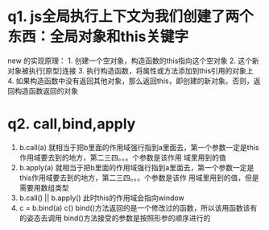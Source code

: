 # q1.  js全局执行上下文为我们创建了两个东西：全局对象和this关键字
  new 的实现原理：
    1. 创建一个空对象，构造函数的this指向这个空对象
    2. 这个新对象被执行[原型]连接
    3. 执行构造函数，将属性或方法添加到this引用的对象上 
    4. 如果构造函数中没有返回其他对象，那么返回this，即创建的新对象。否则，返回构造函数返回的对象

# q2.  call,bind,apply
  1. b.call(a) 就相当于把b里面的作用域强行指到a里面去，第一个参数一定是this作用域要去到的地方，第二三四。。。个参数是该作用
     域里用到的值 
  2. b.apply(a) 就相当于把b里面的作用域强行指到a里面去，第一个参数一定是this作用域要去到的地方，第二三四。。。个参数是该作    用域里用到的值，但是需要用数组类型
  3. b.call() || b.apply() 此时this的作用域会指向window
  4. c = b.bind(a)
     c()
     bind()方法返回的是一个修改过的函数，所以该用函数该有的姿态去调用
     bind()方法接受的参数是按照形参的顺序进行的